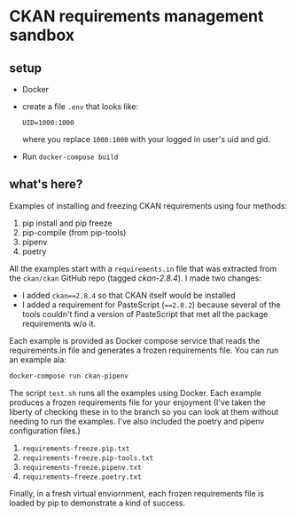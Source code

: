 # CKAN requirements management sandbox

## setup

* Docker

* create a file `.env` that looks like:

  ```
  UID=1000:1000
  ```
  where you replace `1000:1000` with your logged in user's uid and gid.

* Run `docker-compose build`

## what's here?

Examples of installing and freezing CKAN requirements using four methods:

1. pip install and pip freeze
2. pip-compile (from pip-tools)
3. pipenv
4. poetry

All the examples start with a `requirements.in` file that was
extracted from the `ckan/ckan` GitHub repo (tagged *ckan-2.8.4*).  I
made two changes:

- I added `ckan==2.8.4` so that CKAN itself would be installed
- I added a requirement for PasteScript (`==2.0.2`) because several of
  the tools couldn't find a version of PasteScript that met all the
  package requirements w/o it.

Each example is provided as Docker compose service that reads the
requirements.in file and generates a frozen requirements file.  You
can run an example ala:

```sh
docker-compose run ckan-pipenv
```

The script `test.sh` runs all the examples using Docker.  Each example
produces a frozen requirements file for your enjoyment (I've taken the liberty
of checking these in to the branch so you can look at them without needing
to run the examples.  I've also included the poetry and pipenv configuration files.)

1. `requirements-freeze.pip.txt`
2. `requirements-freeze.pip-tools.txt`
3. `requirements-freeze.pipenv.txt`
4. `requirements-freeze.poetry.txt`

Finally, in a fresh virtual enviornment, each frozen requirements file
is loaded by pip to demonstrate a kind of success.
